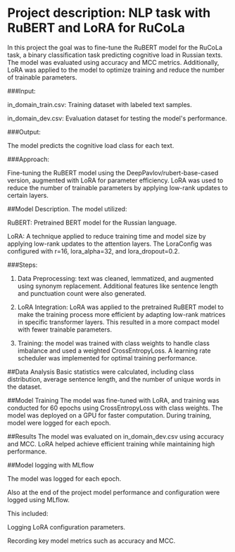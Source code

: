 # Project description: NLP task with RuBERT and LoRA for RuCoLa
In this project the goal was to fine-tune the RuBERT model for the RuCoLa task, a binary classification task predicting cognitive load in Russian texts. The model was evaluated using accuracy and MCC metrics. Additionally, LoRA was applied to the model to optimize training and reduce the number of trainable parameters.


###Input:

in_domain_train.csv: Training dataset with labeled text samples.

in_domain_dev.csv: Evaluation dataset for testing the model's performance.

###Output:

The model predicts the cognitive load class for each text.

###Approach:

Fine-tuning the RuBERT model using the DeepPavlov/rubert-base-cased version, augmented with LoRA for parameter efficiency. LoRA was used to reduce the number of trainable parameters by applying low-rank updates to certain layers.

##Model Description. 
The model utilized:

RuBERT: Pretrained BERT model for the Russian language.

LoRA: A technique applied to reduce training time and model size by applying low-rank updates to the attention layers. The LoraConfig was configured with r=16, lora_alpha=32, and lora_dropout=0.2.

###Steps:

1) Data Preprocessing: text was cleaned, lemmatized, and augmented using synonym replacement. Additional features like sentence length and punctuation count were also generated.

2) LoRA Integration: LoRA was applied to the pretrained RuBERT model to make the training process more efficient by adapting low-rank matrices in specific transformer layers. This resulted in a more compact model with fewer trainable parameters.

3) Training: the model was trained with class weights to handle class imbalance and used a weighted CrossEntropyLoss. A learning rate scheduler was implemented for optimal training performance.

##Data Analysis
Basic statistics were calculated, including class distribution, average sentence length, and the number of unique words in the dataset.

##Model Training
The model was fine-tuned with LoRA, and training was conducted for 60 epochs using CrossEntropyLoss with class weights. The model was deployed on a GPU for faster computation. During training, model were logged for each epoch.

##Results
The model was evaluated on in_domain_dev.csv using accuracy and MCC. LoRA helped achieve efficient training while maintaining high performance.

##Model logging with MLflow

The model was logged for each epoch.

Also at the end of the project model performance and configuration were logged using MLflow. 

This included: 

Logging LoRA configuration parameters.

Recording key model metrics such as accuracy and MCC.
